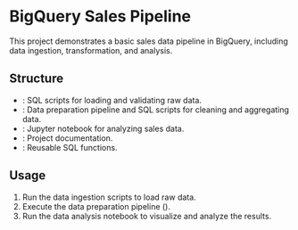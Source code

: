 # BigQuery Sales Pipeline

This project demonstrates a basic sales data pipeline in BigQuery, including data ingestion, transformation, and analysis.

## Structure

- : SQL scripts for loading and validating raw data.
- : Data preparation pipeline and SQL scripts for cleaning and aggregating data.
- : Jupyter notebook for analyzing sales data.
- : Project documentation.
- : Reusable SQL functions.

## Usage

1. Run the data ingestion scripts to load raw data.
2. Execute the data preparation pipeline ().
3. Run the data analysis notebook to visualize and analyze the results.
